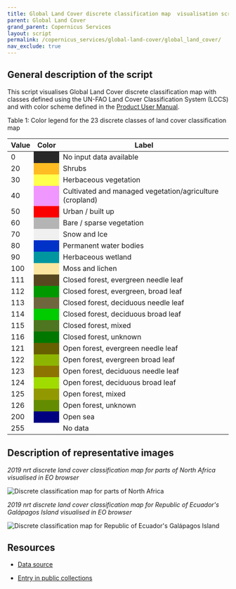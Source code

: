 ```yaml
---
title: Global Land Cover discrete classification map  visualisation script
parent: Global Land Cover
grand_parent: Copernicus Services
layout: script
permalink: /copernicus_services/global-land-cover/global_land_cover/
nav_exclude: true
---
```



## General description of the script  
This script visualises Global Land Cover discrete classification map with classes defined using the UN-FAO Land Cover Classification System (LCCS) and with color scheme defined in the [Product User Manual](https://land.copernicus.eu/global/sites/cgls.vito.be/files/products/CGLOPS1_PUM_LC100m-V3_I3.4.pdf).  

Table 1: Color legend for the 23 discrete classes of land cover classification map 
<table>
  <thead>
    <tr>
      <th>Value</th>
      <th>Color</th>
	    <th>Label</th>
    </tr>
  </thead>
  <tbody>
    <tr>
      <td>0 </td>
      <td style="background-color:#282828"></td>
	    <td> No input data available </td>
    </tr>
    <tr>
      <td>20</td>
      <td style="background-color:#ffbb22"></td>
	    <td> Shrubs </td>
    </tr>
    <tr>
      <td>30</td>
      <td style="background-color:#ffff4c"></td>
	    <td> Herbaceous vegetation </td>
    </tr>
    <tr>
      <td>40</td>
      <td style="background-color:#f096ff" ></td>
	    <td> Cultivated and managed vegetation/agriculture (cropland) </td>
    </tr>
    <tr>
      <td>50</td>
      <td style="background-color:#fa0000" ></td>
	    <td> Urban / built up </td>
    </tr>
    <tr>
      <td>60</td>
      <td style="background-color:#b4b4b4"></td>
	    <td> Bare / sparse vegetation </td>
    </tr>  
    <tr>
      <td>70</td>
      <td style="background-color:#f0f0f0"></td>
	    <td> Snow and Ice </td>
    </tr> 
    <tr>
      <td>80</td>
      <td style="background-color:#0032c8"></td>
	    <td> Permanent water bodies </td>
    </tr> 
    <tr>
      <td>90</td>
      <td style="background-color:#0096a0"></td>
	    <td> Herbaceous wetland </td>
    </tr>
    <tr>
      <td>100</td>
      <td style="background-color:#fae6a0"></td>
	    <td> Moss and lichen </td>
    </tr>
    <tr>
      <td>111</td>
      <td style="background-color:#58481f"></td>
	    <td> Closed forest, evergreen needle leaf </td>
    </tr>
    <tr>
      <td>112</td>
      <td style="background-color:#009900"></td>
	    <td> Closed forest, evergreen, broad leaf </td>
    </tr>
    <tr>
      <td>113</td>
      <td style="background-color:#70663e"></td>
	    <td> Closed forest, deciduous needle leaf </td>
    </tr>
    <tr>
      <td>114</td>
      <td style="background-color:#00cc00"></td>
	    <td> Closed forest, deciduous broad leaf </td>
    </tr>
    <tr>
      <td>115</td>
      <td style="background-color:#4e751f"></td>
	    <td> Closed forest, mixed </td>
    </tr>
    <tr>
      <td>116</td>
      <td style="background-color:#007800"></td>
	    <td> Closed forest, unknown </td>
    </tr>
    <tr>
      <td>121</td>
      <td style="background-color:#666000"></td>
	    <td> Open forest, evergreen needle leaf </td>
    </tr>
    <tr>
      <td>122</td>
      <td style="background-color:#8db400"></td>
	    <td> Open forest, evergreen broad leaf </td>
    </tr>
    <tr>
      <td>123</td>
      <td style="background-color:#8d7400"></td>
	    <td> Open forest, deciduous needle leaf </td>
    </tr>
    <tr>
      <td>124</td>
      <td style="background-color:#a0dc00"></td>
	    <td> Open forest, deciduous broad leaf </td>
    </tr>
      <tr>
      <td>125</td>
      <td style="background-color:#929900"></td>
	    <td> Open forest, mixed </td>
    </tr>
    <tr>
      <td>126</td>
      <td style="background-color:#648c00"></td>
	    <td> Open forest, unknown </td>
    </tr>
    <tr>
      <td>200</td>
      <td style="background-color:#000080"></td>
	    <td> Open sea </td>
    </tr>
    <tr>
      <td>255</td>
      <td></td>
	    <td> No data </td>
    </tr>
  </tbody>
</table>  

## Description of representative images
*2019 nrt discrete land cover classification map for parts of North Africa visualised in EO browser* 

![Discrete classification map for parts of North Africa](fig/north_africa_discrete_classification.png)  

*2019 nrt discrete land cover classification map for Republic of Ecuador's Galápagos Island visualised in EO browser*   

![Discrete classification map for  Republic of Ecuador's Galápagos Island](fig/Galapagos_Islands.png)

## Resources

- [Data source](https://lcviewer.vito.be/download)

- [Entry in public collections](https://github.com/sentinel-hub/public-collections/tree/main/collections/global-land-cover)
